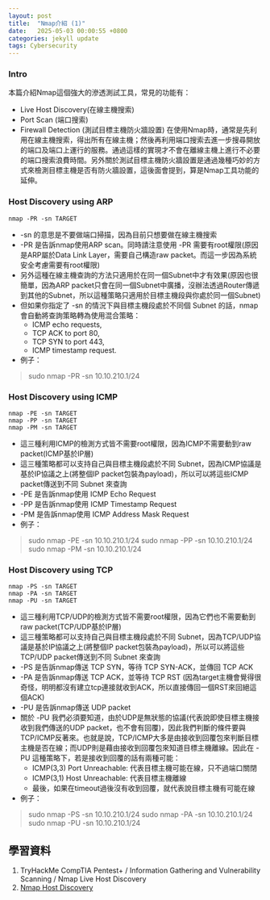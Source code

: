 ```yaml
---
layout: post
title:  "Nmap介紹 (1)"
date:   2025-05-03 00:00:55 +0800
categories: jekyll update
tags: Cybersecurity
---
```

<html>
<body>
<div markdown="block" style="margin-top: 10px">
    
### Intro
本篇介紹Nmap這個強大的滲透測試工具，常見的功能有：  
- Live Host Discovery(在線主機搜索)
- Port Scan (端口搜索)
- Firewall Detection (測試目標主機防火牆設置)
在使用Nmap時，通常是先利用在線主機搜索，得出所有在線主機；然後再利用端口搜索去進一步搜尋開放的端口及端口上運行的服務。通過這樣的實現才不會在離線主機上進行不必要的端口搜索浪費時間。另外關於測試目標主機防火牆設置是通過幾種巧妙的方式來檢測目標主機是否有防火牆設置，這後面會提到，算是Nmap工具功能的延伸。  
  
### Host Discovery using ARP
```
nmap -PR -sn TARGET
```  
- -sn 的意思是不要做端口掃描，因為目前只想要做在線主機搜索
- -PR 是告訴nmap使用ARP scan。同時請注意使用 -PR 需要有root權限(原因是ARP屬於Data Link Layer，需要自己構造raw packet。而這一步因為系統安全考慮需要有root權限)
- 另外這種在線主機查詢的方法只適用於在同一個Subnet中才有效果(原因也很簡單，因為ARP packet只會在同一個Subnet中廣播，沒辦法透過Router傳遞到其他的Subnet，所以這種策略只適用於目標主機段與你處於同一個Subnet)
- 但如果你指定了 -sn 的情況下與目標主機段處於不同個 Subnet 的話，nmap 會自動將查詢策略轉為使用混合策略：
    - ICMP echo requests, 
    - TCP ACK to port 80,
    - TCP SYN to port 443, 
    - ICMP timestamp request.
- 例子：
> sudo nmap -PR -sn 10.10.210.1/24  

### Host Discovery using ICMP
```
nmap -PE -sn TARGET
nmap -PP -sn TARGET
nmap -PM -sn TARGET
```
- 這三種利用ICMP的檢測方式皆不需要root權限，因為ICMP不需要動到raw packet(ICMP基於IP層)
- 這三種策略都可以支持自己與目標主機段處於不同 Subnet，因為ICMP協議是基於IP協議之上(將整個IP packet包裝為payload)，所以可以將這些ICMP packet傳送到不同 Subnet 來查詢
- -PE 是告訴nmap使用 ICMP Echo Request
- -PP 是告訴nmap使用 ICMP Timestamp Request
- -PM 是告訴nmap使用 ICMP Address Mask Request  
- 例子：
> sudo nmap -PE -sn 10.10.210.1/24
> sudo nmap -PP -sn 10.10.210.1/24
> sudo nmap -PM -sn 10.10.210.1/24  
  
### Host Discovery using TCP
```
nmap -PS -sn TARGET
nmap -PA -sn TARGET
nmap -PU -sn TARGET
```
- 這三種利用TCP/UDP的檢測方式皆不需要root權限，因為它們也不需要動到raw packet(TCP/UDP基於IP層)
- 這三種策略都可以支持自己與目標主機段處於不同 Subnet，因為TCP/UDP協議是基於IP協議之上(將整個IP packet包裝為payload)，所以可以將這些TCP/UDP packet傳送到不同 Subnet 來查詢
- -PS 是告訴nmap傳送 TCP SYN，等待 TCP SYN-ACK，並傳回 TCP ACK
- -PA 是告訴nmap傳送 TCP ACK，並等待 TCP RST (因為target主機會覺得很奇怪，明明都沒有建立tcp連接就收到ACK，所以直接傳回一個RST來回絕這個ACK)
- -PU 是告訴nmap傳送 UDP packet
- 關於 -PU 我們必須要知道，由於UDP是無狀態的協議(代表說即使目標主機接收到我們傳送的UDP packet，也不會有回覆)，因此我們判斷的條件要與TCP/ICMP反著來。也就是說，TCP/ICMP大多是由接收到回覆包來判斷目標主機是否在線；而UDP則是藉由接收到回覆包來知道目標主機離線。因此在 -PU 這種策略下，若是接收到回覆的話有兩種可能：
    - ICMP(3,3) Port Unreachable: 代表目標主機可能在線，只不過端口關閉
    - ICMP(3,1) Host Unreachable: 代表目標主機離線
    - 最後，如果在timeout過後沒有收到回覆，就代表說目標主機有可能在線
- 例子：
> sudo nmap -PS -sn 10.10.210.1/24
> sudo nmap -PA -sn 10.10.210.1/24
> sudo nmap -PU -sn 10.10.210.1/24  


## 學習資料
1. TryHackMe CompTIA Pentest+ / Information Gathering and Vulnerability Scanning / 
Nmap Live Host Discovery
2. [Nmap Host Discovery](https://nmap.org/book/host-discovery.html) 

</div>
</body>
</html>
